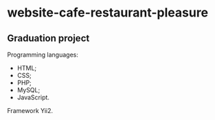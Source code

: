 # website-cafe-restaurant-pleasure
## Graduation project
Programming languages:
- HTML;
- CSS;
- PHP;
- MySQL;
- JavaScript.

Framework Yii2.
